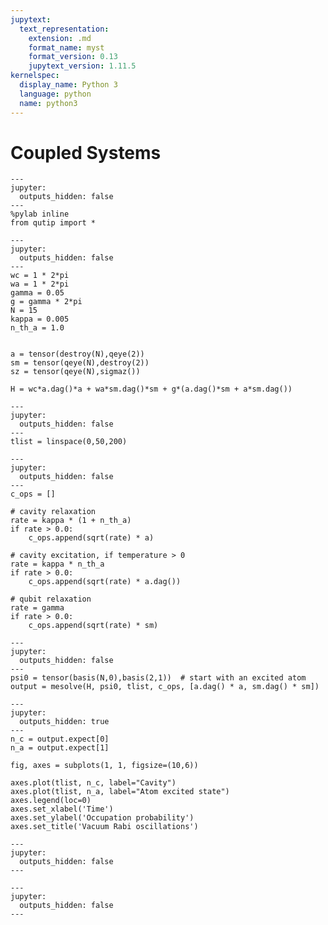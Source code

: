 ```yaml
---
jupytext:
  text_representation:
    extension: .md
    format_name: myst
    format_version: 0.13
    jupytext_version: 1.11.5
kernelspec:
  display_name: Python 3
  language: python
  name: python3
---
```


# Coupled Systems

```{code-cell} ipython3
---
jupyter:
  outputs_hidden: false
---
%pylab inline
from qutip import *
```

```{code-cell} ipython3
---
jupyter:
  outputs_hidden: false
---
wc = 1 * 2*pi
wa = 1 * 2*pi
gamma = 0.05
g = gamma * 2*pi
N = 15
kappa = 0.005
n_th_a = 1.0


a = tensor(destroy(N),qeye(2))
sm = tensor(qeye(N),destroy(2))
sz = tensor(qeye(N),sigmaz())

H = wc*a.dag()*a + wa*sm.dag()*sm + g*(a.dag()*sm + a*sm.dag())
```

```{code-cell} ipython3
---
jupyter:
  outputs_hidden: false
---
tlist = linspace(0,50,200)
```

```{code-cell} ipython3
---
jupyter:
  outputs_hidden: false
---
c_ops = []

# cavity relaxation
rate = kappa * (1 + n_th_a)
if rate > 0.0:
    c_ops.append(sqrt(rate) * a)

# cavity excitation, if temperature > 0
rate = kappa * n_th_a
if rate > 0.0:
    c_ops.append(sqrt(rate) * a.dag())

# qubit relaxation
rate = gamma
if rate > 0.0:
    c_ops.append(sqrt(rate) * sm)
```

```{code-cell} ipython3
---
jupyter:
  outputs_hidden: false
---
psi0 = tensor(basis(N,0),basis(2,1))  # start with an excited atom
output = mesolve(H, psi0, tlist, c_ops, [a.dag() * a, sm.dag() * sm])
```

```{code-cell} ipython3
---
jupyter:
  outputs_hidden: true
---
n_c = output.expect[0]
n_a = output.expect[1]

fig, axes = subplots(1, 1, figsize=(10,6))

axes.plot(tlist, n_c, label="Cavity")
axes.plot(tlist, n_a, label="Atom excited state")
axes.legend(loc=0)
axes.set_xlabel('Time')
axes.set_ylabel('Occupation probability')
axes.set_title('Vacuum Rabi oscillations')
```

```{code-cell} ipython3
---
jupyter:
  outputs_hidden: false
---

```

```{code-cell} ipython3
---
jupyter:
  outputs_hidden: false
---

```

